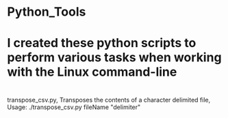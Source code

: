 # Python_Tools
# I created these python scripts to perform various tasks when working with the Linux command-line
# 
 transpose_csv.py, Transposes the contents of a character delimited file, Usage: ./transpose_csv.py fileName "delimiter"
